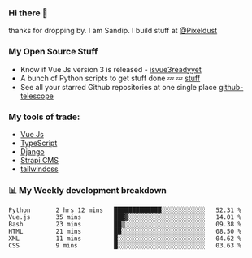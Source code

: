 ### Hi there 👋

thanks for dropping by.
I am Sandip. I build stuff at [@Pixeldust](github.com/pixeldust-in/)

###  **My Open Source Stuff**

 - Know if Vue Js version 3 is released -  [isvue3readyyet](https://github.com/sandiprb/isvue3readyyet)
 - A bunch of Python scripts to get stuff done 💤 💤 [stuff](https://github.com/sandiprb/stuff)
 - See all your starred Github repositories at one single place [github-telescope](https://github.com/sandiprb/github-telescope)



###  **My tools of trade:**
 - [Vue Js](https://github.com/vuejs/vue/)
 - [TypeScript](https://github.com/microsoft/TypeScript)
 - [Django](github.com/django/django)
 - [Strapi CMS](github.com/strapi/strapi)
 - [tailwindcss](https://github.com/tailwindlabs/tailwindcss)


###  📊 **My Weekly development breakdown**
<!--START_SECTION:waka-->

```text
Python       2 hrs 12 mins   █████████████░░░░░░░░░░░░   52.31 %
Vue.js       35 mins         ███▓░░░░░░░░░░░░░░░░░░░░░   14.01 %
Bash         23 mins         ██▒░░░░░░░░░░░░░░░░░░░░░░   09.38 %
HTML         21 mins         ██░░░░░░░░░░░░░░░░░░░░░░░   08.50 %
XML          11 mins         █░░░░░░░░░░░░░░░░░░░░░░░░   04.62 %
CSS          9 mins          █░░░░░░░░░░░░░░░░░░░░░░░░   03.63 %
```

<!--END_SECTION:waka-->
